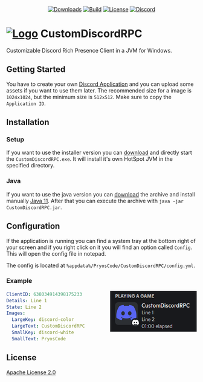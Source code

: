<p align="center">
    <a href="https://github.com/PryosCode/CustomDiscordRPC/releases"><img src="https://img.shields.io/github/downloads/PryosCode/CustomDiscordRPC/total?label=Downloads" alt="Downloads"></a>
    <a href="https://github.com/PryosCode/CustomDiscordRPC/actions/workflows/build.yml"><img src="https://github.com/PryosCode/CustomDiscordRPC/actions/workflows/build.yml/badge.svg" alt="Build"></a>
    <a href="https://github.com/PryosCode/CustomDiscordRPC/blob/master/LICENSE"><img src="https://img.shields.io/github/license/PryosCode/CustomDiscordRPC?label=License" alt="License"></a>
    <a href="https://discord.gg/bF2GRHq"><img src="https://discordapp.com/api/guilds/350302354639290379/widget.png" alt="Discord"></a>
</p>


<h1><a href="https://github.com/PryosCode/CustomDiscordRPC/blob/master/src/main/resources/logo.png"><img width="30px" height="auto" alt="Logo" src="https://github.com/PryosCode/CustomDiscordRPC/raw/master/src/main/resources/logo.png"></a> CustomDiscordRPC</h1>

Customizable Discord Rich Presence Client in a JVM for Windows.

## Getting Started

You have to create your own [Discord Application](https://discord.com/developers/applications) and you can upload some assets if you want to use them later. The recommended size for a image is `1024x1024`, but the minimum size is `512x512`. Make sure to copy the `Application ID`.

## Installation

### Setup

If you want to use the installer version you can [download](https://github.com/PryosCode/CustomDiscordRPC/releases) and directly start the `CustomDiscordRPC.exe`. It will install it's own HotSpot JVM in the specified directory.

### Java

If you want to use the java version you can [download](https://github.com/PryosCode/CustomDiscordRPC/releases) the archive and install manually [Java 11](https://www.oracle.com/java/technologies/javase-jdk11-downloads.html). After that you can execute the archive with `java -jar CustomDiscordRPC.jar`.

## Configuration 

If the application is running you can find a system tray at the bottom right of your screen and if you right click on it you will find an option called `Config`. This will open the config file in notepad.

The config is located at `%appdata%/PryosCode/CustomDiscordRPC/config.yml`.

### Example

<a href="https://github.com/PryosCode/CustomDiscordRPC/blob/master/src/main/resources/config.yml"><img align="right" alt="Example" src="https://github.com/PryosCode/CustomDiscordRPC/raw/master/img/example.png"></a>

```yaml
ClientID: 638034914398175233
Details: Line 1
State: Line 2
Images:
  LargeKey: discord-color
  LargeText: CustomDiscordRPC
  SmallKey: discord-white
  SmallText: PryosCode
```

## License

[Apache License 2.0](https://github.com/PryosCode/CustomDiscordRPC/blob/master/LICENSE)